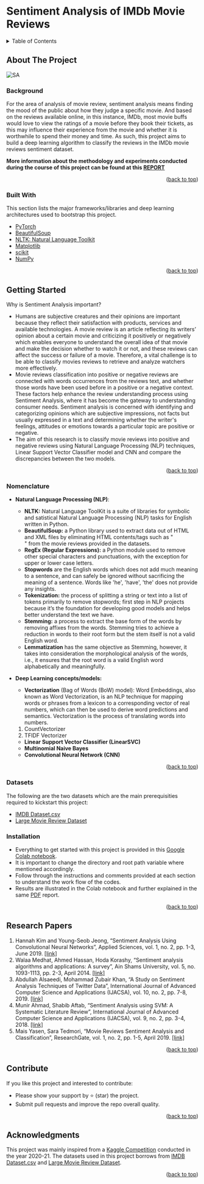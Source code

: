 # Sentiment Analysis of IMDb Movie Reviews

<!-- TABLE OF CONTENTS -->
<details>
  <summary>Table of Contents</summary>
  <ol>
    <li>
      <a href="#about-the-project">About The Project</a>
      <ul>
        <li><a href="#background">Background</a></li>
      </ul>
      <ul>
        <li><a href="#built-with">Built With</a></li>
      </ul>
    </li>
    <li>
      <a href="#getting-started">Getting Started</a>
      <ul>
        <li><a href="#nomenclature">Nomenclature</a></li>
        <li><a href="#datasets">Datasets</a></li>
        <li><a href="#installation">Installation</a></li>
      </ul>
    </li>
    <li><a href="#research-papers">Research Papers</a></li>
    <li><a href="#contribute">Contribute</a></li>
    <li><a href="#acknowledgments">Acknowledgments</a>
    
  </ol>
</details>

<!-- ABOUT THE PROJECT -->
## About The Project

![SA](https://www.freecodecamp.org/news/content/images/2020/09/wall-5.jpeg)

### Background

For the area of analysis of movie review, sentiment analysis means finding the mood of the public about how they judge a specific movie. And based on the reviews available online, in this instance, IMDb, most movie buffs would love to view the ratings of a movie before they book their tickets, as this may influence their experience from the movie and whether it is worthwhile to spend their money and time. As such, this project aims to build a deep learning algorithm to classify the reviews in the IMDb movie reviews sentiment dataset.

**More information about the methodology and experiments conducted during the course of this project can be found at this [REPORT](https://github.com/patprem/SentimentAnalysis/blob/bcc06d4e5c01555570df185f26e0e45a25fc7366/Report.pdf)**

<p align="right">(<a href="#top">back to top</a>)</p>

### Built With

This section lists the major frameworks/libraries and deep learning architectures used to bootstrap this project. 
* [PyTorch](https://pytorch.org/)
* [BeautifulSoup](https://beautiful-soup-4.readthedocs.io/en/latest/)
* [NLTK: Natural Language Toolkit](https://www.nltk.org/)
* [Matplotlib](https://matplotlib.org/)
* [scikit](https://scikit-learn.org/stable/)
* [NumPy](https://numpy.org/)

<p align="right">(<a href="#top">back to top</a>)</p>

<!-- GETTING STARTED -->
## Getting Started
Why is Sentiment Analysis important?
* Humans are subjective creatures and their opinions are important because they reflect their satisfaction with products, services and available technologies. A movie review is an article reflecting its writers’ opinion about a certain movie and criticizing it positively or negatively which enables everyone to understand the overall idea of that movie and make the decision whether to watch it or not, and these reviews can affect the success or failure of a movie. Therefore, a vital challenge is to be able to classify movies reviews to retrieve and analyze watchers more effectively. 
* Movie reviews classification into positive or negative reviews are connected with words occurrences from the reviews text, and whether those words have been used before in a positive or a negative context. These factors help enhance the review understanding process using Sentiment Analysis, where it has become the gateway to understanding consumer needs. Sentiment analysis is concerned with identifying and categorizing opinions which are subjective impressions, not facts but usually expressed in a text and determining whether the writer's feelings, attitudes or emotions towards a particular topic are positive or negative. 
* The aim of this research is to classify movie reviews into positive and negative reviews using Natural Language Processing (NLP) techniques, Linear Support Vector Classifier model and CNN and compare the discrepancies between the two models.

<p align="right">(<a href="#top">back to top</a>)</p>

### Nomenclature
* **Natural Language Processing (NLP)**:
  * **NLTK:** Natural Language ToolKit is a suite of libraries for symbolic and satistical Natural Language Processing (NLP) tasks for English written in Python.
  * **BeautifulSoup:** a Python library used to extract data out of HTML and XML files by eliminating HTML contents/tags such as "<br>" from the movie reviews provided in the datasets.
  * **RegEx (Regular Expressions):** a Python module used to remove other special characters and punctuations, with the exception for upper or lower case letters.
  * **Stopwords** are the English words which does not add much meaning to a sentence, and can safely be ignored without sacrificing the meaning of a sentence. Words like 'he', 'have', 'the' does not provide any insights.
  * **Tokenization:** the process of splitting a string or text into a list of tokens primarily to remove stopwords; first step in NLP projects because it’s the foundation for developing good models and helps better understand the text we have.
  * **Stemming:** a process to extract the base form of the words by removing affixes from the words. Stemming tries to achieve a reduction in words to their root form but the stem itself is not a valid English word.
  * **Lemmatization** has the same objective as Stemming, however, it takes into consideration the morphological analysis of the words, i.e., it ensures that the root word is a valid English word alphabetically and meaningfully.

* **Deep Learning concepts/models:**
  * **Vectorization** (Bag of Words (BoW) model): Word Embeddings, also known as Word Vectorization, is an NLP technique for mapping words or phrases from a lexicon to a corresponding vector of real numbers, which can then be used to derive word predictions and semantics. Vectorization is the process of translating words into numbers.
   1. CountVectorizer
   2. TFIDF Vectorizer 
  * **Linear Support Vector Classifier (LinearSVC)**
  * **Multinomial Naive Bayes**
  * **Convolutional Neural Network (CNN)**

<p align="right">(<a href="#top">back to top</a>)</p>

### Datasets

The following are the two datasets which are the main prerequisities required to kickstart this project:
* [IMDB Dataset.csv](https://www.kaggle.com/lakshmi25npathi/sentiment-analysis-of-imdb-movie-reviews/data)
* [Large Movie Review Dataset](https://ai.stanford.edu/~amaas/data/sentiment/)

### Installation

* Everything to get started with this project is provided in this [Google Colab notebook](https://github.com/patprem/IMDb-SentimentAnalysis/blob/6a4508c73bd44b99bd0837edf7b418ec3f513801/SentimentAnalysis.ipynb).
* It is important to change the directory and root path variable where mentioned accordingly.
* Follow through the instructions and comments provided at each section to understand the work flow of the codes.
* Results are illustrated in the Colab notebook and further explained in the same [PDF](https://github.com/patprem/SentimentAnalysis/blob/bcc06d4e5c01555570df185f26e0e45a25fc7366/Report.pdf) report.

<p align="right">(<a href="#top">back to top</a>)</p>

<!-- PAPERS EXAMPLES -->
## Research Papers
1. Hannah Kim and Young-Seob Jeong, “Sentiment Analysis Using Convolutional Neural Networks”, Applied Sciences, vol. 1, no. 2, pp. 1-3, June 2019. [[link]](https://www.mdpi.com/2076-3417/9/11/2347/pdf-vor)
2. Walaa Medhat, Ahmed Hassan, Hoda Korashy, “Sentiment analysis algorithms and applications: A survey”, Ain Shams University, vol. 5, no. 1093-1113, pp. 2-3, April 2014. [[link]](https://www.researchgate.net/publication/261875740_Sentiment_Analysis_Algorithms_and_Applications_A_Survey)
3. Abdullah Alsaeedi, Mohammad Zubair Khan, “A Study on Sentiment Analysis Techniques of Twitter Data”, International Journal of Advanced Computer Science and Applications (IJACSA), vol. 10, no. 2, pp. 7-8, 2019. [[link]](https://www.researchgate.net/publication/331411860_A_Study_on_Sentiment_Analysis_Techniques_of_Twitter_Data)
4. Munir Ahmad, Shabib Aftab, “Sentiment Analysis using SVM: A Systematic Literature Review”, International Journal of Advanced Computer Science and Applications (IJACSA), vol. 9, no. 2, pp. 3-4, 2018. [[link]](https://thesai.org/Downloads/Volume9No2/Paper_26-Sentiment_Analysis_using_SVM.pdf)
5. Mais Yasen, Sara Tedmori, “Movie Reviews Sentiment Analysis and Classification”, ResearchGate, vol. 1, no. 2, pp. 1-5, April 2019. [[link]](https://www.researchgate.net/publication/332321070_Movies_Reviews_Sentiment_Analysis_and_Classification)

<p align="right">(<a href="#top">back to top</a>)</p>

<!-- CONTRIBUTE -->
## Contribute

If you like this project and interested to contribute:
* Please show your support by ⭐ (star) the project.
* Submit pull requests and improve the repo overall quality.

<p align="right">(<a href="#top">back to top</a>)</p>

<!-- ACKNOWLEDGMENTS -->
## Acknowledgments
This project was mainly inspired from a [Kaggle Competition](https://www.kaggle.com/lakshmi25npathi/sentiment-analysis-of-imdb-movie-reviews) conducted in the year 2020-21. The datasets used in this project borrows from [IMDB Dataset.csv](https://www.kaggle.com/lakshmi25npathi/sentiment-analysis-of-imdb-movie-reviews/data) and [Large Movie Review Dataset](https://ai.stanford.edu/~amaas/data/sentiment/).

<p align="right">(<a href="#top">back to top</a>)</p>
